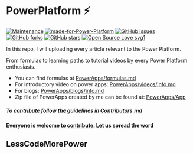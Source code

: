 # PowerPlatform :zap:

[![Maintenance](https://img.shields.io/badge/Maintained%3F-yes-green.svg)](https://github.com/Haimantika/PowerPlatform/graphs/commit-activity) [![made-for-Power-Platform](https://img.shields.io/badge/Made%20for-PowerPlatform-1f425f.svg)](https://powerplatform.microsoft.com/en-in/) [![GitHub issues](https://img.shields.io/github/issues/Haimantika/PowerPlatform)](https://github.com/Haimantika/PowerPlatform/issues)
[![GitHub forks](https://img.shields.io/github/forks/Haimantika/PowerPlatform?style=social)](https://github.com/Haimantika/PowerPlatform/network) [![GitHub stars](https://img.shields.io/github/stars/Haimantika/PowerPlatform?style=social)](https://github.com/Haimantika/PowerPlatform/stargazers) [![Open Source Love svg1](https://badges.frapsoft.com/os/v1/open-source.svg?v=103)](https://github.com/ellerbrock/open-source-badges/)



In this repo, I will uploading every article relevant to the Power Platform.


From formulas to learning paths to tutorial videos by every Power Platform enthusiasts.

 - You can find formulas at [PowerApps/formulas.md](PowerApps/formulas.md)
 - For introductory video on power apps: [PowerApps/videos/info.md](PowerApps/videos/info.md)
 - For blogs: [PowerApps/blogs/info.md](PowerApps/blogs/info.md)
 - Zip file of PowerApps created by me can be found at: [PowerApps/App](PowerApps/App)



##### To contribute follow the guidelines in [Contributors.md](contributors.md)


**Everyone is welcome to [contribute](contributors.md). Let us spread the word** 
 ## LessCodeMorePower
